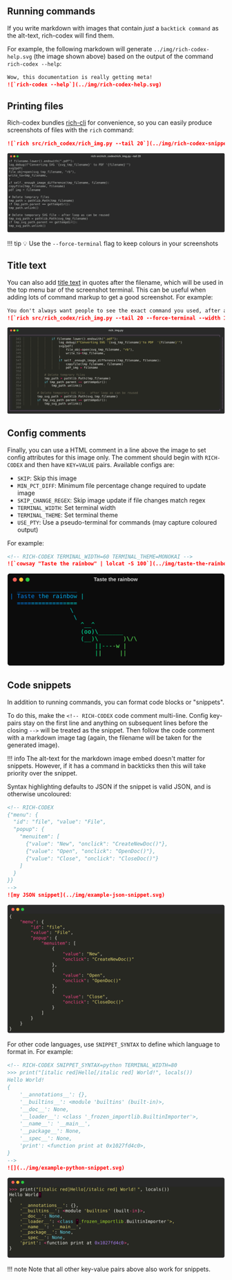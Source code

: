 ## Running commands

If you write markdown with images that contain _just_ a `backtick command` as the alt-text, rich-codex will find them.

For example, the following markdown will generate `../img/rich-codex-help.svg` (the image shown above) based on the output of the command `rich-codex --help`:

```markdown
Wow, this documentation is really getting meta!
![`rich-codex --help`](../img/rich-codex-help.svg)
```

## Printing files

Rich-codex bundles [rich-cli](https://github.com/Textualize/rich-cli) for convenience, so you can easily produce screenshots of files with the `rich` command:

```markdown
![`rich src/rich_codex/rich_img.py --tail 20`](../img/rich-codex-snippet.svg)
```

![`rich src/rich_codex/rich_img.py --tail 20`](../img/rich-codex-snippet.svg)

<!-- prettier-ignore-start -->
!!! tip
    💡 Use the `--force-terminal` flag to keep colours in your screenshots
<!-- prettier-ignore-end -->

## Title text

You can also add [title text](https://daringfireball.net/projects/markdown/syntax#img) in quotes after the filename, which will be used in the top menu bar of the screenshot terminal.
This can be useful when adding lots of command markup to get a good screenshot. For example:

```markdown
You don't always want people to see the exact command you used, after all.
![`rich src/rich_codex/rich_img.py --tail 20 --force-terminal --width 120 --line-numbers --guides --panel rounded --panel-style magenta --theme monokai`](../img/rich-codex-snippet-title.svg "rich_img.py")
```

![long rich-cli command](../img/rich-codex-snippet-title.svg "rich_img.py")

## Config comments

Finally, you can use a HTML comment in a line above the image to set config attributes for this image only.
The comment should begin with `RICH-CODEX` and then have `KEY=VALUE` pairs. Available configs are:

- `SKIP`: Skip this image
- `MIN_PCT_DIFF`: Minimum file percentage change required to update image
- `SKIP_CHANGE_REGEX`: Skip image update if file changes match regex
- `TERMINAL_WIDTH`: Set terminal width
- `TERMINAL_THEME`: Set terminal theme
- `USE_PTY`: Use a pseudo-terminal for commands (may capture coloured output)

For example:

<!-- prettier-ignore-start -->

```markdown
<!-- RICH-CODEX TERMINAL_WIDTH=60 TERMINAL_THEME=MONOKAI -->
![`cowsay "Taste the rainbow" | lolcat -S 100`](../img/taste-the-rainbow.svg "Taste the rainbow")
```

<!-- RICH-CODEX TERMINAL_WIDTH=60 TERMINAL_THEME=MONOKAI -->
![`cowsay "Taste the rainbow" | lolcat -S 100`](../img/taste-the-rainbow.svg "Taste the rainbow")

<!-- prettier-ignore-end -->

## Code snippets

In addition to running commands, you can format code blocks or "snippets".

To do this, make the `<!-- RICH-CODEX` code comment multi-line. Config key-pairs stay on the first line and anything on subsequent lines before the closing `-->` will be treated as the snippet. Then follow the code comment with a markdown image tag (again, the filename will be taken for the generated image).

<!-- prettier-ignore-start -->

!!! info
    The alt-text for the markdown image embed doesn't matter for snippets. However, if it has a command in backticks then this will take priority over the snippet.

Syntax highlighting defaults to JSON if the snippet is valid JSON, and is otherwise uncoloured:

```markdown
<!-- RICH-CODEX
{"menu": {
  "id": "file", "value": "File",
  "popup": {
    "menuitem": [
      {"value": "New", "onclick": "CreateNewDoc()"},
      {"value": "Open", "onclick": "OpenDoc()"},
      {"value": "Close", "onclick": "CloseDoc()"}
    ]
  }
}}
-->
![my JSON snippet](../img/example-json-snippet.svg)
```
![my snippet](../img/example-json-snippet.svg)

For other code languages, use `SNIPPET_SYNTAX` to define which language to format in. For example:

```markdown
<!-- RICH-CODEX SNIPPET_SYNTAX=python TERMINAL_WIDTH=80
>>> print("[italic red]Hello[/italic red] World!", locals())
Hello World!
{
    '__annotations__': {},
    '__builtins__': <module 'builtins' (built-in)>,
    '__doc__': None,
    '__loader__': <class '_frozen_importlib.BuiltinImporter'>,
    '__name__': '__main__',
    '__package__': None,
    '__spec__': None,
    'print': <function print at 0x1027fd4c0>,
}
-->
![](../img/example-python-snippet.svg)
```
![](../img/example-python-snippet.svg)

!!! note
    Note that all other key-value pairs above also work for snippets.

<!-- prettier-ignore-end -->
